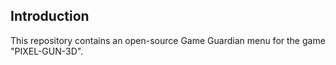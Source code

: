 
## Introduction
This repository contains an open-source Game Guardian menu for the game "PIXEL-GUN-3D".